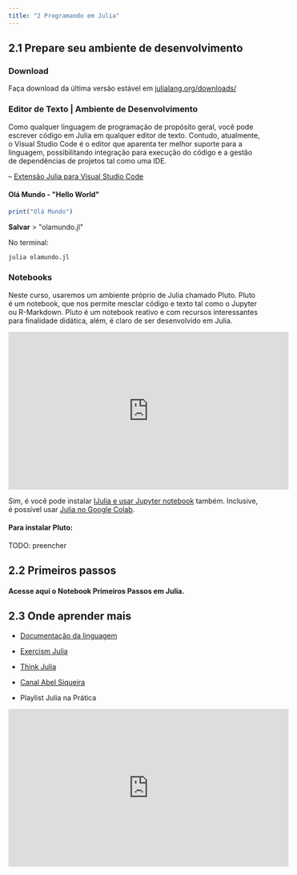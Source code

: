 ```yaml
---
title: "2 Programando em Julia"
---
```


## 2.1 Prepare seu ambiente de desenvolvimento

### Download
Faça download da última versão estável em [julialang.org/downloads/](https://julialang.org/downloads/)

### Editor de Texto | Ambiente de Desenvolvimento
Como qualquer linguagem de programação de propósito geral, você pode escrever código em Julia em qualquer editor de texto. Contudo, atualmente, o Visual Studio Code é o editor que aparenta ter melhor suporte para a linguagem, possibilitando integração para execução do código e a gestão de dependências de projetos tal como uma IDE. 

– [Extensão Julia para Visual Studio Code](https://www.julia-vscode.org)

#### Olá Mundo - "Hello World"

```julia
print("Olá Mundo")
```

**Salvar** > "olamundo.jl"

No terminal:

```bash
julia olamundo.jl
```

### Notebooks

Neste curso, usaremos um ambiente próprio de Julia chamado Pluto. Pluto é um notebook, que nos permite mesclar código e texto tal como o Jupyter ou R-Markdown. Pluto é um notebook reativo e com recursos interessantes para finalidade didática, além, é claro de ser desenvolvido em Julia.


<iframe width="560" height="315" src="https://www.youtube.com/embed/IAF8DjrQSSk" title="YouTube video player" frameborder="0" allow="accelerometer; autoplay; clipboard-write; encrypted-media; gyroscope; picture-in-picture" allowfullscreen></iframe>

Sim, é você pode instalar [IJulia e usar Jupyter notebook](https://github.com/JuliaLang/IJulia.jl) também. Inclusive, é possível usar [Julia no Google Colab](https://colab.research.google.com/github/ageron/julia_notebooks/blob/master/Julia_Colab_Notebook_Template.ipynb).

#### Para instalar Pluto:

TODO: preencher

## 2.2 Primeiros passos

#### Acesse aqui o Notebook Primeiros Passos em Julia.

## 2.3 Onde aprender mais

* [Documentação da linguagem](https://docs.julialang.org/en/v1/)
* [Exercism Julia](https://exercism.org/tracks/julia)
* [Think Julia](https://benlauwens.github.io/ThinkJulia.jl/latest/book.html)
* [Canal Abel Siqueira](https://www.youtube.com/channel/UCrHWmb1a2JW50QovKgkcKCQ)

* Playlist Julia na Prática
<iframe width="560" height="315" src="https://www.youtube.com/embed/videoseries?list=PL5TJqBvpXQv4cAynxaIyclmpZ95g-gtqQ" title="YouTube video player" frameborder="0" allow="accelerometer; autoplay; clipboard-write; encrypted-media; gyroscope; picture-in-picture" allowfullscreen></iframe>

